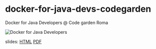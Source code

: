 # docker-for-java-devs-codegarden
Docker for Java Developers @ Code garden Roma

![Docker for Java Developers](https://github.com/francescou/docker-for-java-devs-codegarden/blob/master/img/img.png)

slides: [HTML](https://rawgit.com/francescou/docker-for-java-devs-codegarden/master/) [PDF](https://github.com/francescou/docker-for-java-devs-codegarden/raw/master/slides.pdf)
